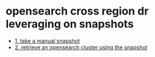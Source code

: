 # opensearch cross region dr leveraging on snapshots

- [1. take a manual snapshot](https://docs.aws.amazon.com/opensearch-service/latest/developerguide/managedomains-snapshots.html#managedomains-snapshot-create)
- [2. retrieve an opensearch cluster using the snapshot]()
